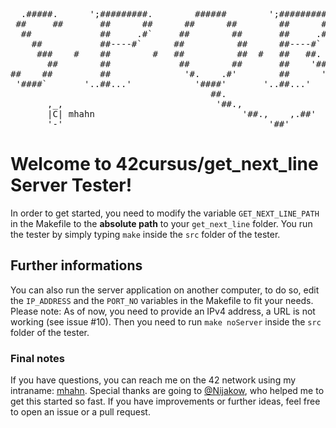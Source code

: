 <pre>
  .#####.      ';#########.        ######        ';#########.        
 ##     ##       ##      ##      ##      ##        ##      ##        
  ##             ##     .#`     ##        ##       ##     .#`        
    ##           ##----#`      ##          ##      ##----#`          
     ###    #    ##        #   ##          ##  #   ##   ##.     #    
       ##        ##             ##        ##       ##    '##.        
##    ##         ##              '#.    .#'        ##      '##.    .#
 '####`       '..##...'            '####'       '..##...'      '###` 
                                      ##.                            
       ,_,                             '##.,                         
       |C| mhahn                            '##.,    ,.##'           
       '-'                                       '##'                
</pre>
# Welcome to 42cursus/get_next_line Server Tester!
In order to get started, you need to modify the variable ``GET_NEXT_LINE_PATH``
in the Makefile to the **absolute path** to your ``get_next_line`` folder. You
run the tester by simply typing ``make`` inside the ``src`` folder of the
tester.

## Further informations
You can also run the server application on another computer, to do so, edit the
``IP_ADDRESS`` and the ``PORT_NO`` variables in the Makefile to fit your needs.
Please note: As of now, you need to provide an IPv4 address, a URL is not
working (see issue #10). Then you need to run ``make noServer`` inside the
``src`` folder of the tester.

### Final notes
If you have questions, you can reach me on the 42 network using my intraname:
[mhahn](https://profile.intra.42.fr/users/mhahn). Special thanks are going to
[@Nijakow](http://www.github.com/nijakow), who helped me to get this started so
fast. If you have improvements or further ideas, feel free to open an issue or
a pull request.